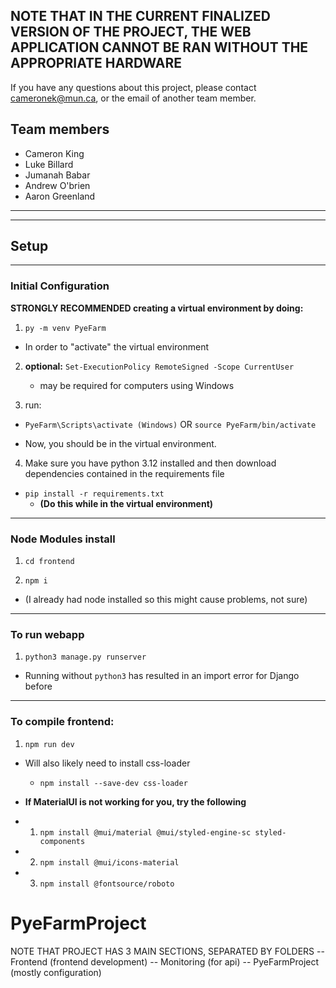 ## NOTE THAT IN THE CURRENT FINALIZED VERSION OF THE PROJECT, THE WEB APPLICATION CANNOT BE RAN WITHOUT THE APPROPRIATE HARDWARE
If you have any questions about this project, please contact cameronek@mun.ca, or the email of another team member.

## Team members

- Cameron King
- Luke Billard
- Jumanah Babar
- Andrew O'brien
- Aaron Greenland

---
---

## Setup

---

### Initial Configuration

__STRONGLY RECOMMENDED creating a virtual environment by doing:__

1. ``py -m venv PyeFarm``

- In order to "activate" the virtual environment

2. __optional:__ ``Set-ExecutionPolicy RemoteSigned -Scope CurrentUser``
    - may be required for computers using Windows

3. run:

- ``PyeFarm\Scripts\activate (Windows)``
OR
``source PyeFarm/bin/activate``

- Now, you should be in the virtual environment.

4. Make sure you have python 3.12 installed and then download dependencies contained in the requirements file

- ``pip install -r requirements.txt``
  - __(Do this while in the virtual environment)__

---

### Node Modules install

1. ``cd frontend``

2. ``npm i``

- (I already had node installed so this might cause problems, not sure)

---

### To run webapp

1. ``python3 manage.py runserver``

- Running without ``python3`` has resulted in an import error for Django before

---

### To compile frontend:

1. ``npm run dev``

- Will also likely need to install css-loader 
  - ``npm install --save-dev css-loader``

- __If MaterialUI is not working for you, try the following__
- 1. ``npm install @mui/material @mui/styled-engine-sc styled-components``
- 2. ``npm install @mui/icons-material``
- 3. ``npm install @fontsource/roboto``


# PyeFarmProject

NOTE THAT PROJECT HAS 3 MAIN SECTIONS, SEPARATED BY FOLDERS
-- Frontend (frontend development) 
-- Monitoring (for api)
-- PyeFarmProject (mostly configuration)

